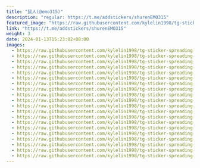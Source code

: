 ```yaml
---
title: "鼠人(@emo315)"
description: "regular: https://t.me/addstickers/shurenEMO315"
featured_image: "https://raw.githubusercontent.com/kylelin1998/tg-sticker-spreading-worldwide-images/main/img/b89ada72-5c6a-4c74-86c1-f9c9703530f2.jpg"
link: "https://t.me/addstickers/shurenEMO315"
weight: 3
date: 2024-01-13T15:23:02+08:00
images:
  - https://raw.githubusercontent.com/kylelin1998/tg-sticker-spreading-worldwide-images/main/img/b89ada72-5c6a-4c74-86c1-f9c9703530f2.jpg
  - https://raw.githubusercontent.com/kylelin1998/tg-sticker-spreading-worldwide-images/main/img/9006c76a-aaf8-4a06-812b-93026560e79d.jpg
  - https://raw.githubusercontent.com/kylelin1998/tg-sticker-spreading-worldwide-images/main/img/60feae92-fb14-490f-96f1-de0f121210dd.jpg
  - https://raw.githubusercontent.com/kylelin1998/tg-sticker-spreading-worldwide-images/main/img/02e25fd2-8807-4e81-8734-dcd280757eb2.jpg
  - https://raw.githubusercontent.com/kylelin1998/tg-sticker-spreading-worldwide-images/main/img/90b3eb3d-f8de-4fcb-90a6-ed57746c1c94.jpg
  - https://raw.githubusercontent.com/kylelin1998/tg-sticker-spreading-worldwide-images/main/img/f1b41228-6881-450b-87d6-191afa43d0a5.jpg
  - https://raw.githubusercontent.com/kylelin1998/tg-sticker-spreading-worldwide-images/main/img/92b64323-2965-4adb-ad38-02f5f5194b73.jpg
  - https://raw.githubusercontent.com/kylelin1998/tg-sticker-spreading-worldwide-images/main/img/b996662d-0c0c-49cc-bb78-ea969b5c081d.jpg
  - https://raw.githubusercontent.com/kylelin1998/tg-sticker-spreading-worldwide-images/main/img/adcb0b75-3932-43ad-830d-d1ded96348d0.jpg
  - https://raw.githubusercontent.com/kylelin1998/tg-sticker-spreading-worldwide-images/main/img/4877485c-2fca-4c49-8afb-95c3236dfa51.jpg
  - https://raw.githubusercontent.com/kylelin1998/tg-sticker-spreading-worldwide-images/main/img/e5734d87-a114-490c-8ec9-122fae0f1763.jpg
  - https://raw.githubusercontent.com/kylelin1998/tg-sticker-spreading-worldwide-images/main/img/d4afa834-fdb9-4f12-bc1f-19c60d56f902.jpg
  - https://raw.githubusercontent.com/kylelin1998/tg-sticker-spreading-worldwide-images/main/img/82446bb9-2eb4-4e05-9411-89d14c42022e.jpg
  - https://raw.githubusercontent.com/kylelin1998/tg-sticker-spreading-worldwide-images/main/img/1cd42f04-961d-4a04-bc19-327145deec5d.jpg
  - https://raw.githubusercontent.com/kylelin1998/tg-sticker-spreading-worldwide-images/main/img/f0204c71-2b21-4898-b30c-3a82942b41e7.jpg
  - https://raw.githubusercontent.com/kylelin1998/tg-sticker-spreading-worldwide-images/main/img/40074d5c-0136-4fdc-9c4c-e2b8ee935b14.jpg
  - https://raw.githubusercontent.com/kylelin1998/tg-sticker-spreading-worldwide-images/main/img/dc76fbe0-336f-4f2d-9444-67f73ef1ba0b.jpg
  - https://raw.githubusercontent.com/kylelin1998/tg-sticker-spreading-worldwide-images/main/img/0607403d-2249-4e8e-b8c7-57315eaf83b0.jpg
  - https://raw.githubusercontent.com/kylelin1998/tg-sticker-spreading-worldwide-images/main/img/53f4521c-a241-4e7f-b8ea-e7c71d42dde8.jpg
  - https://raw.githubusercontent.com/kylelin1998/tg-sticker-spreading-worldwide-images/main/img/e1c77387-e766-48de-bcf4-4e939f293d7f.jpg
---
```

